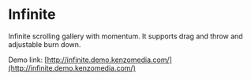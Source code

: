 Infinite
========

Infinite scrolling gallery with momentum.  It supports drag and throw and adjustable burn down.

Demo link: [http://infinite.demo.kenzomedia.com/](http://infinite.demo.kenzomedia.com/)